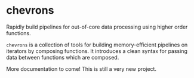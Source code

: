 # chevrons
Rapidly build pipelines for out-of-core data processing using higher order functions.

`chevrons` is a collection of tools for building memory-efficient pipelines on iterators by composing functions. It introduces a clean syntax for passing data between functions which are composed.

More documentation to come! This is still a very new project.
